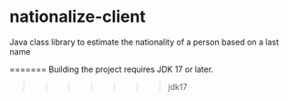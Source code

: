 nationalize-client
==================

Java class library to estimate the nationality of a person based on a last name

=======
Building the project requires JDK 17 or later.
>>>>>>> jdk17
